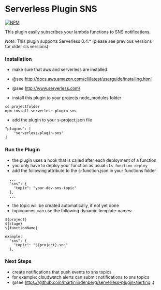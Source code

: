Serverless Plugin SNS
=====================

[![NPM](https://nodei.co/npm/serverless-plugin-sns.png?downloads=true)](https://nodei.co/npm/serverless-plugin-sns/)

This plugin easily subscribes your lambda functions to SNS notifications.

*Note*: This plugin supports Serverless 0.4.* (please see previous versions for older sls versions)


### Installation

 - make sure that aws and serverless are installed
 - @see http://docs.aws.amazon.com/cli/latest/userguide/installing.html
 - @see http://www.serverless.com/

 - install this plugin to your projects node_modules folder

```
cd projectfolder
npm install serverless-plugin-sns
```

 - add the plugin to your s-project.json file

```
"plugins": [
    "serverless-plugin-sns"
]
```

### Run the Plugin

 - the plugin uses a hook that is called after each deployment of a function 
 - you only have to deploy your function as usual `sls function deploy`
 - add the following attribute to the s-function.json in your functions folder

```
  ...
  "sns": {
    "topic": "your-dev-sns-topic"
  },
  ...
```

 - the topic will be created automatically, if not yet done
 - topicnames can use the following dynamic template-names:

```
${project}
${stage}
${functionName}

example:
  "sns": {
    "topic": "${project}-sns"
  },
```

### Next Steps

 - create notifications that push events to sns topics
 - for example: cloudwatch alerts can submit notifications to sns topics 
 - @see https://github.com/martinlindenberg/serverless-plugin-alerting :)
